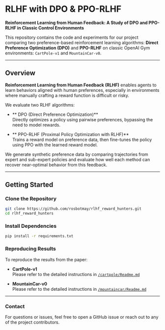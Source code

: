 # RLHF with DPO & PPO-RLHF

**Reinforcement Learning from Human Feedback: A Study of DPO and PPO-RLHF in Classic Control Environments**

This repository contains the code and experiments for our project comparing two preference-based reinforcement learning algorithms: **Direct Preference Optimization (DPO)** and **PPO-RLHF** on classic OpenAI Gym environments: `CartPole-v1` and `MountainCar-v0`.

---

## Overview

**Reinforcement Learning from Human Feedback (RLHF)** enables agents to learn behaviors aligned with human preferences, especially in environments where manually crafting a reward function is difficult or risky.

We evaluate two RLHF algorithms:

- ** DPO (Direct Preference Optimization)**  
  Directly optimizes a policy using pairwise preferences, bypassing the need to model rewards.

- ** PPO-RLHF (Proximal Policy Optimization with RLHF)**  
  Trains a reward model on preference data, then fine-tunes the policy using PPO with the learned reward model.

We generate synthetic preference data by comparing trajectories from expert and sub-expert policies and evaluate how well each method can recover near-optimal behavior from this feedback.

---

## Getting Started

### Clone the Repository

```bash
git clone https://github.com/rosbotmay/rlhf_reward_hunters.git
cd rlhf_reward_hunters
```
### Install Dependencies
```bash
pip install -r requirements.txt
```
### Reproducing Results

To reproduce the results from the paper:

- **CartPole-v1**  
  Please refer to the detailed instructions in [`/cartpole/Readme.md`](cartpole/Readme.md)

- **MountainCar-v0**  
  Please refer to the detailed instructions in [`/mountaincar/Readme.md`](mountaincar/Readme.md)

---

### Contact

For questions or issues, feel free to open a GitHub issue or reach out to any of the project contributors.
